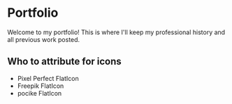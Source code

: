 # Portfolio

Welcome to my portfolio! This is where I'll keep my professional history and all previous work posted.

## Who to attribute for icons
- Pixel Perfect FlatIcon
- Freepik FlatIcon
- pocike FlatIcon